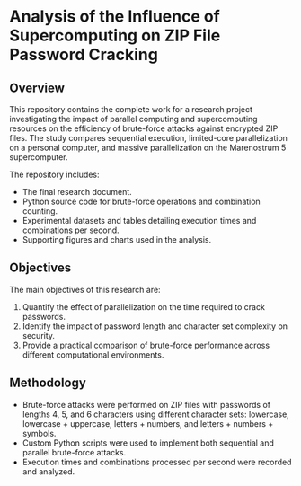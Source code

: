 # Analysis of the Influence of Supercomputing on ZIP File Password Cracking

## Overview

This repository contains the complete work for a research project investigating the impact of parallel computing and supercomputing resources on the efficiency of brute-force attacks against encrypted ZIP files. The study compares sequential execution, limited-core parallelization on a personal computer, and massive parallelization on the Marenostrum 5 supercomputer.  

The repository includes:  
- The final research document.  
- Python source code for brute-force operations and combination counting.  
- Experimental datasets and tables detailing execution times and combinations per second.  
- Supporting figures and charts used in the analysis.  

## Objectives

The main objectives of this research are:  
1. Quantify the effect of parallelization on the time required to crack passwords.  
2. Identify the impact of password length and character set complexity on security.  
3. Provide a practical comparison of brute-force performance across different computational environments.  

## Methodology

- Brute-force attacks were performed on ZIP files with passwords of lengths 4, 5, and 6 characters using different character sets: lowercase, lowercase + uppercase, letters + numbers, and letters + numbers + symbols.  
- Custom Python scripts were used to implement both sequential and parallel brute-force attacks.  
- Execution times and combinations processed per second were recorded and analyzed. 

